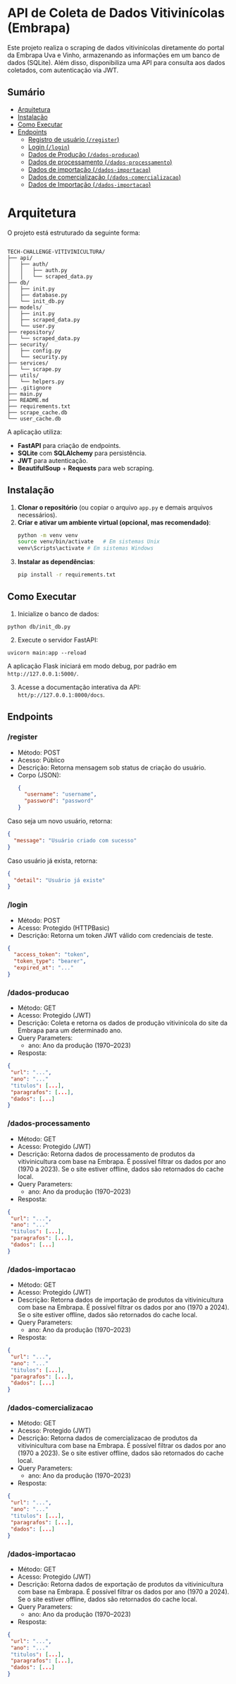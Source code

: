 # API de Coleta de Dados Vitivinícolas (Embrapa)

Este projeto realiza o scraping de dados vitivinícolas diretamente do portal da Embrapa Uva e Vinho, armazenando as informações em um banco de dados (SQLite). Além disso, disponibiliza uma API para consulta aos dados coletados, com autenticação via JWT.

## Sumário

- [Arquitetura](#arquitetura)
- [Instalação](#instalação)
- [Como Executar](#como-executar)
- [Endpoints](#endpoints)
  - [Registro de usuário (`/register`)](#register-)
  - [Login (`/login`)](#login-)
  - [Dados de Produção (`/dados-producao`)](#dados-producao-)
  - [Dados de processamento (`/dados-processamento`)](#dados-processamento-)
  - [Dados de importação (`/dados-importacao`)](#dados-importacao-)
  - [Dados de comercialização (`/dados-comercializacao`)](#dados-comercializacao-)
  - [Dados de Importação (`/dados-importacao`)](#dados-importacao-)

# Arquitetura

O projeto está estruturado da seguinte forma:

```

TECH-CHALLENGE-VITIVINICULTURA/
├── api/
│   ├── auth/
│   │   ├── auth.py
│   │   └── scraped_data.py
├── db/
│   ├── init.py
│   ├── database.py
│   └── init_db.py
├── models/
│   ├── init.py
│   ├── scraped_data.py
│   └── user.py
├── repository/
│   └── scraped_data.py
├── security/
│   ├── config.py
│   └── security.py
├── services/
│   └── scrape.py
├── utils/
│   └── helpers.py
├── .gitignore
├── main.py
├── README.md
├── requirements.txt
├── scrape_cache.db
└── user_cache.db

```

A aplicação utiliza:

* **FastAPI** para criação de endpoints.
* **SQLite** com **SQLAlchemy** para persistência.
* **JWT** para autenticação.
* **BeautifulSoup** + **Requests** para web scraping.

## Instalação

1. **Clonar o repositório** (ou copiar o arquivo `app.py` e demais arquivos necessários).
2. **Criar e ativar um ambiente virtual (opcional, mas recomendado)**:
   ```bash
   python -m venv venv
   source venv/bin/activate   # Em sistemas Unix
   venv\Scripts\activate # Em sistemas Windows
   ```
3. **Instalar as dependências**:
   ```bash
   pip install -r requirements.txt
   ```

## Como Executar
1. Inicialize o banco de dados:

```
python db/init_db.py
```

2. Execute o servidor FastAPI:
```
uvicorn main:app --reload
```

A aplicação Flask iniciará em modo debug, por padrão em `http://127.0.0.1:5000/`.

3. Acesse a documentação interativa da API: `htt/p://127.0.0.1:8000/docs`.

## Endpoints

### /register
- Método: POST
- Acesso: Público
- Descrição: Retorna mensagem sob status de criação do usuário. 
- Corpo (JSON):
  ```json
  {
    "username": "username",
    "password": "password"
  }
  ```

Caso seja um novo usuário, retorna:
```json
{
  "message": "Usuário criado com sucesso"
}
```

Caso usuário já exista, retorna:
```json
{
  "detail": "Usuário já existe"
}
```

### /login
- Método: POST
- Acesso: Protegido (HTTPBasic)
- Descrição: Retorna um token JWT válido com credenciais de teste.

```json
{
  "access_token": "token",
  "token_type": "bearer",
  "expired_at": "..."
}
```

### /dados-producao
- Método: GET
- Acesso: Protegido (JWT)
- Descrição: Coleta e retorna os dados de produção vitivinícola do site da Embrapa para um determinado ano.
- Query Parameters:
    - ano: Ano da produção (1970–2023)
- Resposta:
 ```json
 {
  "url": "...",
  "ano": "..."
  "titulos": [...],
  "paragrafos": [...],
  "dados": [...]
} 
```

### /dados-processamento
- Método: GET
- Acesso: Protegido (JWT)
- Descrição: Retorna dados de processamento de produtos da vitivinicultura com base na Embrapa. É possível filtrar os dados por ano (1970 a 2023). Se o site estiver offline, dados são retornados do cache local. 
- Query Parameters:
    - ano: Ano da produção (1970–2023)
- Resposta:
 ```json
 {
  "url": "...",
  "ano": "..."
  "titulos": [...],
  "paragrafos": [...],
  "dados": [...]
} 
```

### /dados-importacao
- Método: GET
- Acesso: Protegido (JWT)
- Descrição: Retorna dados de importação de produtos da vitivinicultura com base na Embrapa. É possível filtrar os dados por ano (1970 a 2024). Se o site estiver offline, dados são retornados do cache local. 
- Query Parameters:
    - ano: Ano da produção (1970–2023)
- Resposta:
 ```json
 {
  "url": "...",
  "ano": "..."
  "titulos": [...],
  "paragrafos": [...],
  "dados": [...]
} 
```

### /dados-comercializacao
- Método: GET
- Acesso: Protegido (JWT)
- Descrição: Retorna dados de comercializacao de produtos da vitivinicultura com base na Embrapa. É possível filtrar os dados por ano (1970 a 2023). Se o site estiver offline, dados são retornados do cache local.
- Query Parameters:
    - ano: Ano da produção (1970–2023)
- Resposta:
 ```json
 {
  "url": "...",
  "ano": "..."
  "titulos": [...],
  "paragrafos": [...],
  "dados": [...]
} 
```

### /dados-importacao
- Método: GET
- Acesso: Protegido (JWT)
- Descrição: Retorna dados de exportação de produtos da vitivinicultura com base na Embrapa. É possível filtrar os dados por ano (1970 a 2024). Se o site estiver offline, dados são retornados do cache local. 
- Query Parameters:
    - ano: Ano da produção (1970–2023)
- Resposta:
 ```json
 {
  "url": "...",
  "ano": "..."
  "titulos": [...],
  "paragrafos": [...],
  "dados": [...]
} 
```
